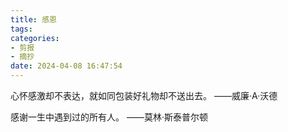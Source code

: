```yaml
---
title: 感恩
tags:
categories:
- 剪报
- 摘抄
date: 2024-04-08 16:47:54
---
```


心怀感激却不表达，就如同包装好礼物却不送出去。
——威廉·A·沃德

感谢一生中遇到过的所有人。
——莫林·斯泰普尔顿

<!--more-->

